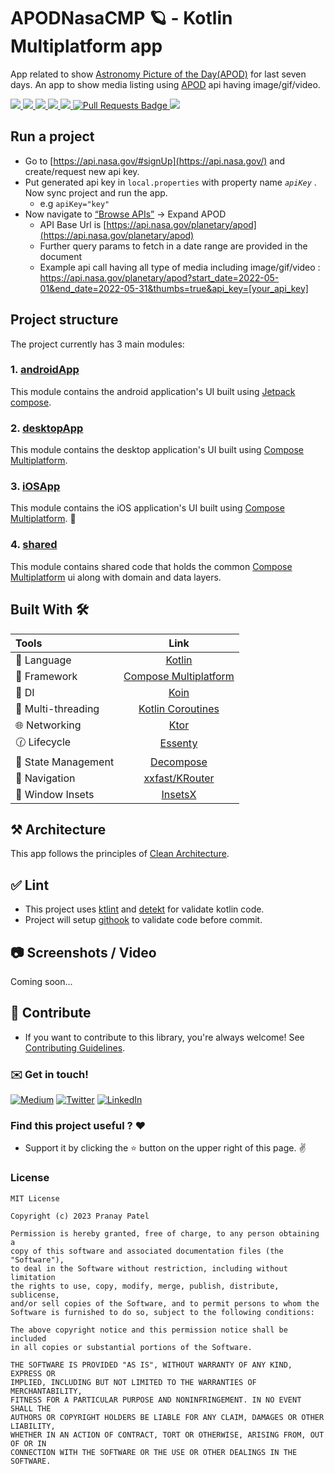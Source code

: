 # APODNasaCMP 🪐 - Kotlin Multiplatform app

App related to show [Astronomy Picture of the Day(APOD)](http://apod.nasa.gov/apod/astropix.html)
for last seven days. An app to show media listing using [APOD](https://api.nasa.gov/) api having
image/gif/video.

<p align="left">
      <a href = "https://github.com/JetBrains/compose-multiplatform/releases">
        <img src = "https://img.shields.io/badge/Compose%20Multiplatform-1.4.0-blue.svg?color=blue&style=for-the-badge" />
      </a>
      <a href="https://kotlinlang.org/docs/releases.html">
        <img src="https://img.shields.io/badge/Kotlin-1.8.20-blue.svg?color=blue&style=for-the-badge"/>
      </a>
      <a href = "https://github.com/pranaypatel512/APODNasaCMP/stargazers">
        <img src="https://img.shields.io/github/stars/pranaypatel512/APODNasaCMP?color=blue&style=for-the-badge" />
      </a>
      <a href = "https://github.com/pranaypatel512/APODNasaCMP/network/members">
          <img src="https://img.shields.io/github/forks/pranaypatel512/APODNasaCMP?color=blue&style=for-the-badge" />
      </a>
      <a href = "https://github.com/pranaypatel512/APODNasaCMP/watchers">
          <img src="https://img.shields.io/github/watchers/pranaypatel512/APODNasaCMP?color=blue&style=for-the-badge" />
      </a>
      <a href = "https://github.com/pranaypatel512/APODNasaCMP/pulls">
         <img src="https://img.shields.io/github/issues-pr/pranaypatel512/APODNasaCMP?color=blue&style=for-the-badge" alt="Pull Requests Badge"/>
      </a>
      <a href = "https://github.com/pranaypatel512/APODNasaCMP/issues">
          <img src="https://img.shields.io/github/issues/pranaypatel512/APODNasaCMP?color=blue&style=for-the-badge" />
      </a>
  </p>

## Run a project

- Go to [https://api.nasa.gov/#signUp](https://api.nasa.gov/) and create/request new api key.
- Put generated api key in `local.properties` with property name *`apiKey`* . Now sync project and
  run the app.
  - e.g `apiKey="key"`
- Now navigate to [“Browse APIs”](https://api.nasa.gov/#browseAPI) → Expand APOD
  - API Base Url is [https://api.nasa.gov/planetary/apod](https://api.nasa.gov/planetary/apod)
  - Further query params to fetch in a date range are provided in the document
  - Example api call having all type of media including
    image/gif/video : https://api.nasa.gov/planetary/apod?start_date=2022-05-01&end_date=2022-05-31&thumbs=true&api_key=[your_api_key]

## Project structure 

The project currently has 3 main modules:

  ### 1. [androidApp](https://github.com/pranaypatel512/APODNasaCMP/tree/main/androidApp)

This module contains the android application's UI built using [Jetpack compose](https://developer.android.com/jetpack/compose).

  ### 2. [desktopApp](https://github.com/pranaypatel512/APODNasaCMP/tree/main/desktopApp)

This module contains the desktop application's UI built using [Compose Multiplatform](https://www.jetbrains.com/lp/compose-mpp/).

  ### 3. [iOSApp](https://github.com/pranaypatel512/APODNasaCMP/tree/main/iosApp)

This module contains the iOS application's UI built using [Compose Multiplatform](https://github.com/JetBrains/compose-multiplatform-ios-android-template/#readme). 🤩

  ### 4. [shared](https://github.com/pranaypatel512/APODNasaCMP/tree/main/shared)

This module contains shared code that holds the common [Compose Multiplatform](https://www.jetbrains.com/lp/compose-mpp/) ui along with domain and data layers.

## Built With 🛠

| Tools                 |                                     Link                                      |
|:----------------------|:-----------------------------------------------------------------------------:|
| 🤖  Language          |                       [Kotlin](https://kotlinlang.org)                        |
| 🩶  Framework         |  [Compose Multiplatform](https://www.jetbrains.com/lp/compose-multiplatform)  |
| 💉  DI                |          [Koin](https://insert-koin.io/docs/reference/koin-mp/kmp/)           |
| 🧶  Multi-threading   |     [Kotlin Coroutines](https://developer.android.com/kotlin/coroutines)      |
| 🌐  Networking        |                    [Ktor](https://github.com/ktorio/ktor)                     |
| 🕜  Lifecycle         |                [Essenty](https://github.com/arkivanov/Essenty)                |
| 📁  State Management  |              [Decompose](https://github.com/arkivanov/decompose)              |
| 🧭  Navigation        |              [xxfast/KRouter](https://github.com/xxfast/KRouter)              |
| 📐  Window Insets     |              [InsetsX](https://github.com/mori-atsushi/insetsx)               |

## ⚒️ Architecture

This app follows the principles of [Clean Architecture](https://blog.cleancoder.com/uncle-bob/2012/08/13/the-clean-architecture.html).

## ✅ Lint 

* This project uses [ktlint](https://pinterest.github.io/ktlint/) and [detekt](https://github.com/detekt/detekt) for validate kotlin code.
* Project will setup [githook](https://git-scm.com/docs/githooks) to validate code before commit.


## 📷 Screenshots / Video

Coming soon...

## 🤝 Contribute

- If you want to contribute to this library, you're always welcome!
See [Contributing Guidelines](CONTRIBUTING.md).

### :envelope: Get in touch!

[![Medium](https://img.shields.io/badge/-medium-gray?style=for-the-badge&logo=medium)](https://medium.com/@pranaypatel)
[![Twitter](https://img.shields.io/badge/-twitter-gray?style=for-the-badge&logo=twitter)](https://twitter.com/pranatpatel_)
[![LinkedIn](https://img.shields.io/badge/-linkedin-gray?style=for-the-badge&logo=linkedin)](https://www.linkedin.com/in/pranaypatel512/)


### Find this project useful ? ❤️

- Support it by clicking the ⭐️ button on the upper right of this page. ✌️

### License

```
MIT License

Copyright (c) 2023 Pranay Patel

Permission is hereby granted, free of charge, to any person obtaining a 
copy of this software and associated documentation files (the "Software"), 
to deal in the Software without restriction, including without limitation 
the rights to use, copy, modify, merge, publish, distribute, sublicense, 
and/or sell copies of the Software, and to permit persons to whom the 
Software is furnished to do so, subject to the following conditions:

The above copyright notice and this permission notice shall be included 
in all copies or substantial portions of the Software.

THE SOFTWARE IS PROVIDED "AS IS", WITHOUT WARRANTY OF ANY KIND, EXPRESS OR 
IMPLIED, INCLUDING BUT NOT LIMITED TO THE WARRANTIES OF MERCHANTABILITY, 
FITNESS FOR A PARTICULAR PURPOSE AND NONINFRINGEMENT. IN NO EVENT SHALL THE 
AUTHORS OR COPYRIGHT HOLDERS BE LIABLE FOR ANY CLAIM, DAMAGES OR OTHER LIABILITY, 
WHETHER IN AN ACTION OF CONTRACT, TORT OR OTHERWISE, ARISING FROM, OUT OF OR IN 
CONNECTION WITH THE SOFTWARE OR THE USE OR OTHER DEALINGS IN THE SOFTWARE.
```
